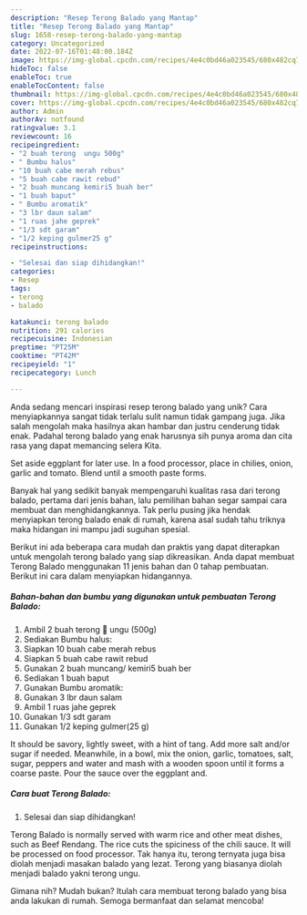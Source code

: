 ```yaml
---
description: "Resep Terong Balado yang Mantap"
title: "Resep Terong Balado yang Mantap"
slug: 1658-resep-terong-balado-yang-mantap
category: Uncategorized
date: 2022-07-16T01:48:00.184Z
image: https://img-global.cpcdn.com/recipes/4e4c0bd46a023545/680x482cq70/terong-balado-foto-resep-utama.jpg
hideToc: false
enableToc: true
enableTocContent: false
thumbnail: https://img-global.cpcdn.com/recipes/4e4c0bd46a023545/680x482cq70/terong-balado-foto-resep-utama.jpg
cover: https://img-global.cpcdn.com/recipes/4e4c0bd46a023545/680x482cq70/terong-balado-foto-resep-utama.jpg
author: Admin
authorAv: notfound
ratingvalue: 3.1
reviewcount: 16
recipeingredient:
- "2 buah terong  ungu 500g"
- " Bumbu halus"
- "10 buah cabe merah rebus"
- "5 buah cabe rawit rebud"
- "2 buah muncang kemiri5 buah ber"
- "1 buah baput"
- " Bumbu aromatik"
- "3 lbr daun salam"
- "1 ruas jahe geprek"
- "1/3 sdt garam"
- "1/2 keping gulmer25 g"
recipeinstructions:

- "Selesai dan siap dihidangkan!"
categories:
- Resep
tags:
- terong
- balado

katakunci: terong balado 
nutrition: 291 calories
recipecuisine: Indonesian
preptime: "PT25M"
cooktime: "PT42M"
recipeyield: "1"
recipecategory: Lunch

---
```





Anda sedang mencari inspirasi resep terong balado yang unik? Cara menyiapkannya sangat tidak terlalu sulit namun tidak gampang juga. Jika salah mengolah maka hasilnya akan hambar dan justru cenderung tidak enak. Padahal terong balado yang enak harusnya sih punya aroma dan cita rasa yang dapat memancing selera Kita.





Set aside eggplant for later use. In a food processor, place in chilies, onion, garlic and tomato. Blend until a smooth paste forms.

Banyak hal yang sedikit banyak mempengaruhi kualitas rasa dari terong balado, pertama dari jenis bahan, lalu pemilihan bahan segar sampai cara membuat dan menghidangkannya. Tak perlu pusing jika hendak menyiapkan terong balado enak di rumah, karena asal sudah tahu triknya maka hidangan ini mampu jadi suguhan spesial.






Berikut ini ada beberapa cara mudah dan praktis yang dapat diterapkan untuk mengolah terong balado yang siap dikreasikan. Anda dapat membuat Terong Balado menggunakan 11 jenis bahan dan 0 tahap pembuatan. Berikut ini cara dalam menyiapkan hidangannya.

<!--inarticleads1-->

##### Bahan-bahan dan bumbu yang digunakan untuk pembuatan Terong Balado:

1. Ambil 2 buah terong 🍆 ungu (500g)
1. Sediakan  Bumbu halus:
1. Siapkan 10 buah cabe merah rebus
1. Siapkan 5 buah cabe rawit rebud
1. Gunakan 2 buah muncang/ kemiri5 buah ber
1. Sediakan 1 buah baput
1. Gunakan  Bumbu aromatik:
1. Gunakan 3 lbr daun salam
1. Ambil 1 ruas jahe geprek
1. Gunakan 1/3 sdt garam
1. Gunakan 1/2 keping gulmer(25 g)


It should be savory, lightly sweet, with a hint of tang. Add more salt and/or sugar if needed. Meanwhile, in a bowl, mix the onion, garlic, tomatoes, salt, sugar, peppers and water and mash with a wooden spoon until it forms a coarse paste. Pour the sauce over the eggplant and. 

<!--inarticleads2-->

##### Cara buat Terong Balado:


1. Selesai dan siap dihidangkan!

Terong Balado is normally served with warm rice and other meat dishes, such as Beef Rendang. The rice cuts the spiciness of the chili sauce. It will be processed on food processor. Tak hanya itu, terong ternyata juga bisa diolah menjadi masakan balado yang lezat. Terong yang biasanya diolah menjadi balado yakni terong ungu. 

Gimana nih? Mudah bukan? Itulah cara membuat terong balado yang bisa anda lakukan di rumah. Semoga bermanfaat dan selamat mencoba!

